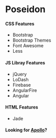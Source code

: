 # Poseidon

#### CSS Features
- Bootstrap
- Bootstrap Themes
- Font Awesome
- Less

#### JS Libray Features
- jQuery
- LoDash
- Firebase
- AngularFire
- Angular

#### HTML Features
- Jade

#### Looking for [Apollo](https://github.com/chyld/apollo)?
